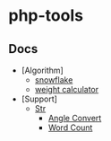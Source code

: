 # php-tools

## Docs

- [Algorithm]
  * [snowflake](./docs/algorithm/snowflake.md#snowflake)
  * [weight calculator](./docs/algorithm/weight_calculator.md#weight_calculator)
- [Support]
  - [Str](./docs/support/str.md#description)  
    * [Angle Convert](./docs/support/str.md#angle-convert) 
    * [Word Count](./docs/support/str.md#word-count)   


